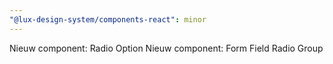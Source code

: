 ```yaml
---
"@lux-design-system/components-react": minor
---
```


Nieuw component: Radio Option
Nieuw component: Form Field Radio Group
